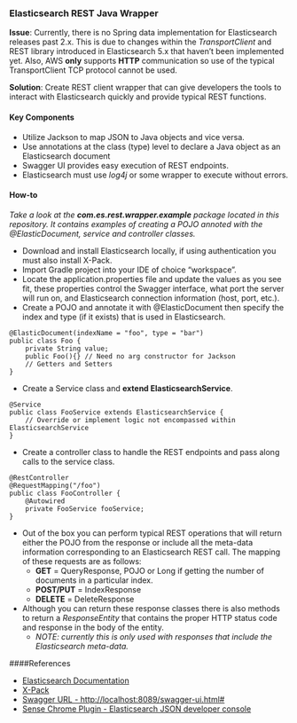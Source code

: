 ### Elasticsearch REST Java Wrapper
**Issue**: Currently, there is no Spring data implementation for Elasticsearch releases past 2.x. This is due to changes within the *TransportClient* and REST library introduced in Elasticsearch 5.x that haven’t been implemented yet. Also, AWS **only** supports **HTTP** communication so use of the typical TransportClient TCP protocol cannot be used.

**Solution**: Create REST client wrapper that can give developers the tools to interact with Elasticsearch quickly and provide typical REST functions.

#### Key Components
 - Utilize Jackson to map JSON to Java objects and vice versa.
 - Use annotations at the class (type) level to declare a Java object as an Elasticsearch document
 - Swagger UI provides easy execution of REST endpoints.
 - Elasticsearch must use *log4j* or some wrapper to execute without errors.
#### How-to
*Take a look at the **com.es.rest.wrapper.example** package located in this repository. It contains examples of creating a POJO annoted with the @ElasticDocument, service and controller classes.* 

 - Download and install Elasticsearch locally, if using authentication you must also install X-Pack.
 - Import Gradle project into your IDE of choice “workspace”.
 - Locate the application.properties file and update the values as you see fit, these properties control the Swagger interface, what port the server will run on, and Elasticsearch connection information (host, port, etc.). 
 - Create a POJO and annotate it with @ElasticDocument then specify the index and type (if it exists) that is used in Elasticsearch.
````
@ElasticDocument(indexName = "foo", type = "bar")
public class Foo {
    private String value;
    public Foo(){} // Need no arg constructor for Jackson
    // Getters and Setters
}
````
 - Create a Service class and **extend ElasticsearchService**.
````
@Service
public class FooService extends ElasticsearchService {
    // Override or implement logic not encompassed within   ElasticsearchService
}
````
 - Create a controller class to handle the REST endpoints and pass along calls to the service class.
````
@RestController
@RequestMapping("/foo")
public class FooController {
    @Autowired
    private FooService fooService;
}
````
 - Out of the box you can perform typical REST operations that will return either the POJO from the response or include all the meta-data information corresponding to an Elasticsearch REST call. The mapping of these requests are as follows:
	- **GET** = QueryResponse, POJO or Long if getting the number of documents in a particular index.
	- **POST/PUT** = IndexResponse
	- **DELETE** = DeleteResponse
 - Although you can return these response classes there is also methods to return a *ResponseEntity* that contains the proper HTTP status code and response in the body of the entity. 
	 - *NOTE: currently this is only used with responses that include the Elasticsearch meta-data.*

####References
- [Elasticsearch Documentation](https://www.elastic.co/guide/en/elasticsearch/reference/5.2/index.html)
- [X-Pack](https://www.elastic.co/products/x-pack/security)
- [Swagger URL - http://localhost:8089/swagger-ui.html#](http://localhost:8089/swagger-ui.html#)
- [Sense Chrome Plugin - Elasticsearch JSON developer console]( https://chrome.google.com/webstore/detail/sense-beta/lhjgkmllcaadmopgmanpapmpjgmfcfig)